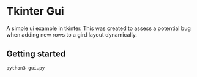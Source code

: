 # Tkinter Gui

A simple ui example in tkinter.  This was created to assess a potential bug when adding new rows to a gird layout dynamically.

## Getting started

```
python3 gui.py
```


